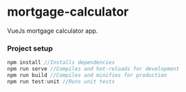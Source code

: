 # mortgage-calculator

VueJs mortgage calculator app.

### Project setup

```JavaScript
npm install //Installs dependencies
npm run serve //Compiles and hot-reloads for development
npm run build //Compiles and minifies for production
npm run test:unit //Runs unit tests
```
